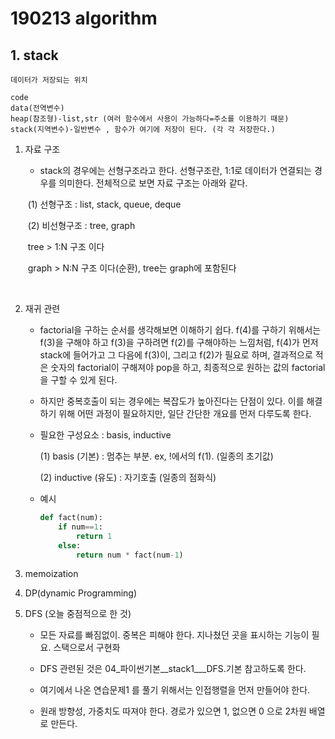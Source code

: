 # 190213 algorithm

## 1. stack

```box
데이터가 저장되는 위치

code
data(전역변수)
heap(참조형)-list,str (여러 함수에서 사용이 가능하다=주소를 이용하기 때문)
stack(지역변수)-일반변수 , 함수가 여기에 저장이 된다. (각 각 저장한다.)
```



1. 자료 구조

   - stack의 경우에는 선형구조라고 한다. 선형구조란, 1:1로 데이터가 연결되는 경우를 의미한다. 전체적으로 보면 자료 구조는 아래와 같다.

   ​	(1) 선형구조 : list, stack, queue, deque

   ​	(2) 비선형구조 : tree, graph

   ​		tree > 1:N 구조 이다

   ​		graph > N:N 구조 이다(순환), tree는 graph에 포함된다

​	

2. 재귀 관련 

   - factorial을 구하는 순서를 생각해보면 이해하기 쉽다. f(4)를 구하기 위해서는 f(3)을 구해야 하고 f(3)을 구하려면 f(2)를 구해야하는 느낌처럼, f(4)가 먼저 stack에 들어가고 그 다음에 f(3)이, 그리고 f(2)가 필요로 하며, 결과적으로 적은 숫자의 factorial이 구해져야 pop을 하고, 최종적으로 원하는 값의 factorial을 구할 수 있게 된다. 

   - 하지만 중복호출이 되는 경우에는 복잡도가 높아진다는 단점이 있다. 이를 해결하기 위해 어떤 과정이 필요하지만, 일단 간단한 개요를 먼저 다루도록 한다.

   - 필요한 구성요소 : basis, inductive

     (1) basis (기본) : 멈추는 부분. ex, !에서의 f(1). (일종의 초기값)

     (2) inductive (유도) : 자기호출 (일종의 점화식)

   - 예시

     ```python
     def fact(num):
         if num==1:
             return 1
         else:
             return num * fact(num-1)
     ```


3. memoization
4. DP(dynamic Programming)

5. DFS (오늘 중점적으로 한 것)

   - 모든 자료를 빠짐없이. 중복은 피해야 한다. 지나쳤던 곳을 표시하는 기능이 필요. 스택으로서 구현화

   - DFS 관련된 것은 04_파이썬기본__stack1___DFS.기본 참고하도록 한다.

   - 여기에서 나온 연습문제1 를 풀기 위해서는 인접행렬을 먼저 만들어야 한다.

   - 원래 방향성, 가중치도 따져야 한다. 경로가 있으면 1, 없으면 0 으로 2차원 배열로 만든다.





